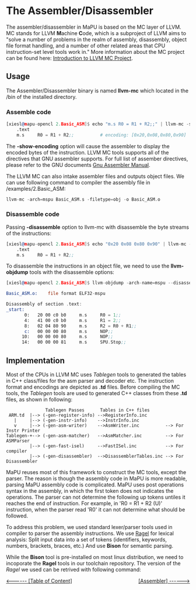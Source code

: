# The Assembler/Disassembler
The assembler/disassembler in MaPU is based on the MC layer of LLVM. MC stands for LLVM **M**achine **C**ode, 
which is a subproject of LLVM aims to "solve a number of problems in the realm of assembly, disassembly, 
object file format handling, and a number of other related areas that CPU instruction-set level tools work in."
More information about the MC project can be found here: [Introduction to LLVM MC Project](http://blog.llvm.org/2010/04/intro-to-llvm-mc-project.html).

## Usage
The Assembler/Disassembler binary is named **llvm-mc** which located in the /bin of the installed directory. 

### Assemble code 
```asm
[xiesl@mapu-opencl 2.Basic_ASM]$ echo "m.s R0 = R1 + R2;;" | llvm-mc -show-encoding -arch=mspu
	.text
	m.s 	R0 = R1 + R2;;          # encoding: [0x20,0x08,0x80,0x90]
```
The **-show-encoding** option will cause the assembler to display the encoded bytes of the instruction.
LLVM MC tools supports all of the directives that GNU assembler supports. For full list of assember directives,
please refer to the GNU documents [Gnu Assembler Manual](https://sourceware.org/binutils/docs/as/). 

The LLVM MC can also intake assembler files and outputs object files. 
We can use following command to compiler the assembly file in /examples/2.Basic\_ASM:
```asm
llvm-mc -arch=mspu Basic_ASM.s -filetype=obj -o Basic_ASM.o
```
### Disassemble code

Passing **-disassemble** option to llvm-mc with disassemble the byte streams of the instructions:
```asm
[xiesl@mapu-opencl 2.Basic_ASM]$ echo "0x20 0x08 0x80 0x90" | llvm-mc -arch=mspu --disassemble
	.text
	m.s 	R0 = R1 + R2;;
```
To disassemble the instructions in an object file, we need to use the **llvm-objdump** tools with the disassemble options:
```asm 
[xiesl@mapu-opencl 2.Basic_ASM]$ llvm-objdump -arch-name=mspu --disassemble Basic_ASM.o 

Basic_ASM.o:	file format ELF32-mspu

Disassembly of section .text:
_start:
       0:	20 00 c0 b0 	m.s 	R0 = 1;;
       4:	41 00 c0 b0 	m.s 	R1 = 2;;
       8:	02 04 80 90 	m.s 	R2 = R0 + R1;;
       c:	00 00 00 80 	m.s 	NOP;;
      10:	00 00 00 80 	m.s 	NOP;;
      14:	00 00 00 81 	m.s 	SPU.Stop;;
```

## Implementation
Most of the CPUs in LLVM MC uses *Tablegen* tools to generated 
the tables in C++ class/files for the asm parser and decoder etc. 
The instruction format and encodings are depicted as **.td** files.
Before compiling the MC tools, the *Tablegen* tools are used to generated C++ classes from these **.td** files,
as shown in following:
```text
               Tablegen Passes      Tables in C++ files
 ARM.td  |--> (-gen-register-info) -->RegisterInfo.inc 
   |     |--> (-gen-instr-info)    -->InstrInfo.inc 
   v     |--> (-gen-asm-writer)    -->AsmWriter.inc          --> For Instr Printer 
Tablegen-+--> (-gen-asm-matcher)   -->AsmMatcher.inc         --> For ASMParser
         |--> (-gen-fast-isel)     -->FastISel.inc           --> For compiler
         |--> (-gen-disassembler)  -->DisassemblerTables.inc --> For Disassembler
```
MaPU reuses most of this framework to construct the MC tools, except the parser. 
The reason is though the assembly code in MaPU is more readable, parsing MaPU assembly code is complicated. 
MaPU uses post operations syntax in the assembly, in which 
the first token does not indicates the operations.
The parser can not determine the following up tokens untiles it reaches the end
of instruction. For example, in 'R0 = R1 + R2 (U)' instruction, when the parser 
read 'R0' it can not determine what should be followed.

To address this problem, we used standard lexer/parser tools used in compiler to parser the assembly instructions.
We use [Ragel](http://www.colm.net/open-source/ragel/) for lexical analysis:
Split input data into a set of tokens (identifiers, keywords, numbers, brackets, braces, etc.)
And use **Bison** for semantic parsing. 

While the **Bison** tool is pre-installed on most linux distribution, 
we need to incoporate the **Ragel** tools in our toolchain repository. 
The version of the *Ragel* we used can be retrived with following command:


[\<------ \[Table of Content\]]({{site.url}}/index) <span style="float:right">  [\[Assembler\] ------>](Assembler)  </span>
